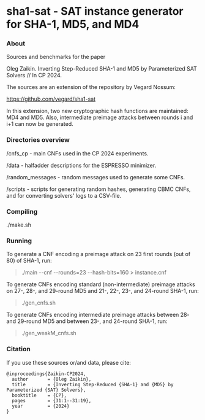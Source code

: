 sha1-sat - SAT instance generator for SHA-1, MD5, and MD4
=========================================================

### About

Sources and benchmarks for the paper

Oleg Zaikin. Inverting Step-Reduced SHA-1 and MD5 by Parameterized SAT Solvers // In CP 2024.

The sources are an extension of the repository by Vegard Nossum:

https://github.com/vegard/sha1-sat

In this extension, two new cryptographic hash functions are maintained: MD4 and MD5. 
Also, intermediate preimage attacks between rounds i and i+1 can now be generated.

### Directories overview

/cnfs_cp - main CNFs used in the CP 2024 experiments.

/data - halfadder descriptions for the ESPRESSO minimizer.

/random_messages - random messages used to generate some CNFs.

/scripts - scripts for generating random hashes, generating CBMC CNFs,
and for converting solvers' logs to a CSV-file.

### Compiling

./make.sh

### Running

To generate a CNF encoding a preimage attack on 23 first rounds
(out of 80) of SHA-1, run:

> ./main --cnf --rounds=23 --hash-bits=160 > instance.cnf

To generate CNFs encoding standard (non-intermediate) preimage attacks
on 27-, 28-, and 29-round MD5 and 21-, 22-, 23-, and 24-round SHA-1, run:

> ./gen_cnfs.sh

To generate CNFs encoding intermediate preimage attacks between
28- and 29-round MD5 and between 23-, and 24-round SHA-1, run:

> ./gen_weakM_cnfs.sh

### Citation
If you use these sources or/and data, please cite:
```
@inproceedings{Zaikin-CP2024,
  author       = {Oleg Zaikin},
  title        = {Inverting Step-Reduced {SHA-1} and {MD5} by Parameterized {SAT} Solvers},
  booktitle    = {CP},
  pages        = {31:1--31:19},
  year         = {2024}
}

```

